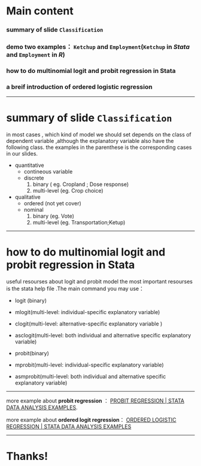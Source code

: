 
# Main content

### summary of slide `Classification`

### demo two examples： `Ketchup` and `Employment`(`Ketchup` in *Stata* and `Employment` in *R*)

### how to do multinomial logit and probit regression in Stata


### a breif introduction of ordered logistic regression
---------------------------------------------------

# summary of slide `Classification`

in most cases , which kind of model we should set depends on the class of dependent variable ,although the explanatory variable also have the following class. the examples in the parenthese is the corresponding cases in our slides.

-   quantitative
    -   contineous variable
    -   discrete
        1. binary ( eg. Cropland ; Dose response)
        2. multi-level (eg. Crop choice)
-   qualitative
    -   ordered (not yet cover)
    -   nominal    
        1. binary (eg. Vote)
        2. multi-level (eg. Transportation;Ketup)

--------   

# how to do multinomial logit and probit regression in Stata
useful resourses about logit and probit model the most important resourses is the stata help file .The main command you may use：
-   logit (binary)
-   mlogit(multi-level: individual-specific explanatory variable)
-   clogit(multi-level: alternative-specific explanatory variable )
-   asclogit(multi-level: both individual and alternative specific explanatory variable)

-   probit(binary)
-   mprobit(multi-level: individual-specific explanatory variable)
-   asmprobit(multi-level: both individual and alternative specific explanatory variable)
----------
more example about **probit regression** ： [PROBIT REGRESSION | STATA DATA ANALYSIS EXAMPLES](https://stats.idre.ucla.edu/stata/dae/probit-regression/).

more example about **ordered logit regression**： [ORDERED LOGISTIC REGRESSION | STATA DATA ANALYSIS EXAMPLES](https://stats.idre.ucla.edu/stata/dae/ordered-logistic-regression/)


---------
# Thanks!
